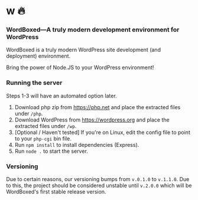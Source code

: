 # w 🔥

### WordBoxed—A truly modern development environment for WordPress

WordBoxed is a truly modern WordPress site development (and deployment) environment.

Bring the power of Node.JS to your WordPress environment!

### Running the server

Steps 1-3 will have an automated option later.

1. Download php zip from https://php.net and place the extracted files under `/php`.
2. Download WordPress from https://wordpress.org and place the extracted files under `/wp`.
3. [Optional / Haven't tested] If you're on Linux, edit the config file to point to your `php-cgi` bin file.
4. Run `npm install` to install dependencies (Express).
5. Run `node .` to start the server.

### Versioning

Due to certain reasons, our versioning bumps from `v.0.1.0` to `v.1.1.0`. Due to this, the project should be considered unstable until `v.2.0.0` which will be WordBoxed's first stable release version.